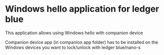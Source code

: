 # Windows hello application for ledger blue 

This application allows using Windows hello with companion device

Companion device app (in companion app folder) has to be installed on the Windows devices you want to lock/unlock with ledger blue/nano-s



